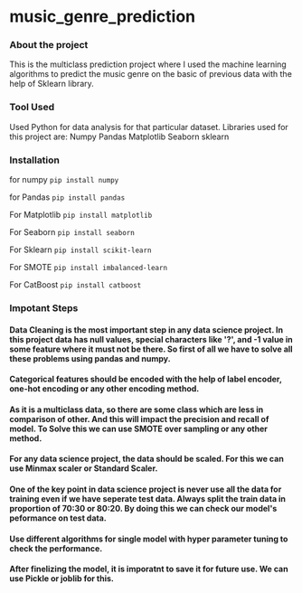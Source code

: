 # music_genre_prediction

### About the project
This is the multiclass prediction project where I used the machine learning algorithms to predict the music genre on the basic of previous data with the help of Sklearn library.

### Tool Used
Used Python for data analysis for that particular dataset. Libraries used for this project are:
Numpy
Pandas
Matplotlib
Seaborn
sklearn

### Installation
for numpy
```pip install numpy```


for Pandas
```pip install pandas```


For Matplotlib
```pip install matplotlib```


For Seaborn
```pip install seaborn```

For Sklearn
```pip install scikit-learn```

For SMOTE
```pip install imbalanced-learn``` 

For CatBoost
```pip install catboost```

### Impotant Steps
#### Data Cleaning is the most important step in any data science project. In this project data has null values, special characters like '?', and -1 value in some feature where it must not be there. So first of all we have to solve all these problems using pandas and numpy.
#### Categorical features should be encoded with the help of label encoder, one-hot encoding or any other encoding method.
#### As it is a multiclass data, so there are some class which are less in comparison of other. And this will impact the precision and recall of model. To Solve this we can use SMOTE over sampling or any other method.
#### For any data science project, the data should be scaled. For this we can use Minmax scaler or Standard Scaler.
#### One of the key point in data science project is never use all the data for training even if we have seperate test data. Always split the train data in proportion of 70:30 or 80:20. By doing this we can check our model's peformance on test data.
#### Use different algorithms for single model with hyper parameter tuning to check the performance.
#### After finelizing the model, it is imporatnt to save it for future use. We can use Pickle or joblib for this.
